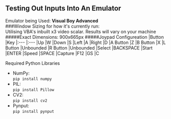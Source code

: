 ## Testing Out Inputs Into An Emulator
Emulator being Used: **Visual Boy Advanced**  
###Window Sizing for how it's currently run:  
Utilising VBA's inbuilt x3 video scalar. Results will vary on your machine  
#####Exact Dimensions: 
900x665px
#####Joypad Configureation
|Button     |Key
|:---       |:---
|Up         |W
|Down       |S
|Left       |A
|Right      |D
|A Button   |Z
|B Button   |X
|L Button   |Unbounded
|R Button   |Unbounded
|Select     |BACKSPACE
|Start      |ENTER
|Speed      |SPACE
|Capture    |F12
|GS         |C

Required Python Libraries
- NumPy:  
`pip install numpy`
- PIL:  
`pip install Pillow`
- CV2:  
`pip install cv2`
- Pynput:  
`pip install pynput`

